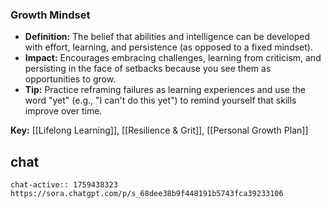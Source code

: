 ### Growth Mindset

- **Definition:** The belief that abilities and intelligence can be developed with effort, learning, and persistence (as opposed to a fixed mindset).
- **Impact:** Encourages embracing challenges, learning from criticism, and persisting in the face of setbacks because you see them as opportunities to grow.
- **Tip:** Practice reframing failures as learning experiences and use the word "yet" (e.g., "I can't do this yet") to remind yourself that skills improve over time.

**Key:** [[Lifelong Learning]], [[Resilience & Grit]], [[Personal Growth Plan]]

## chat
```smart-chatgpt
chat-active:: 1759438323 https://sora.chatgpt.com/p/s_68dee38b9f448191b5743fca39233106
```




